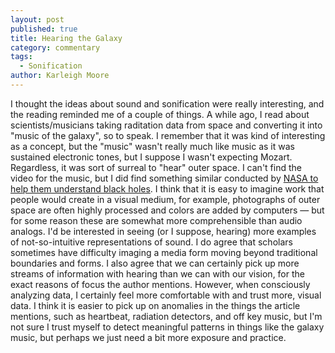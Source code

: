 ```yaml
---
layout: post
published: true
title: Hearing the Galaxy
category: commentary
tags: 
  - Sonification
author: Karleigh Moore
---
```


I thought the ideas about sound and sonification were really interesting, and the reading reminded me of a couple of things. A while ago, I read about scientists/musicians taking raditation data from space and converting it into "music of the galaxy", so to speak. I remember that it was kind of interesting as a concept, but the "music" wasn't really much like music as it was sustained electronic tones, but I suppose I wasn't expecting Mozart. Regardless, it was sort of surreal to "hear" outer space. I can't find the video for the music, but I did find something similar conducted by [NASA to help them understand black holes](http://www.nasa.gov/centers/goddard/universe/black_hole_sound.html). I think that it is easy to imagine work that people would create in a visual medium, for example, photographs of outer space are often highly processed and colors are added by computers — but for some reason these are somewhat more comprehensible than audio analogs. I'd be interested in seeing (or I suppose, hearing) more examples of not-so-intuitive representations of sound. I do agree that scholars sometimes have difficulty imaging a media form moving beyond traditional boundaries and forms. I also agree that we can certainly pick up more streams of information with hearing than we can with our vision, for the exact reasons of focus the author mentions. However, when consciously analyzing data, I certainly feel more comfortable with and trust more, visual data. I think it is easier to pick up on anomalies in the things the article mentions, such as heartbeat, radiation detectors, and off key music, but I'm not sure I trust myself to detect meaningful patterns in things like the galaxy music, but perhaps we just need a bit more exposure and practice.